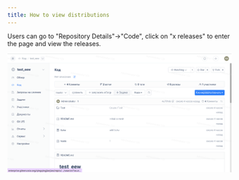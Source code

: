 ```yaml
---
title: How to view distributions
---
```


Users can go to "Repository Details"->"Code", click on "x releases" to enter the page and view the releases.

![Image Description](../../../../../assets/image145.png)